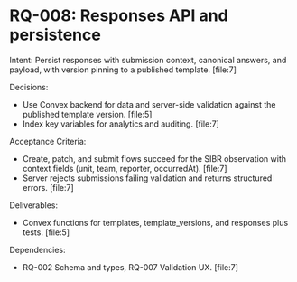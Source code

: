 # RQ-008: Responses API and persistence

Intent:
Persist responses with submission context, canonical answers, and payload, with version pinning to a published template. [file:7]

Decisions:
- Use Convex backend for data and server-side validation against the published template version. [file:5]
- Index key variables for analytics and auditing. [file:7]

Acceptance Criteria:
- Create, patch, and submit flows succeed for the SIBR observation with context fields (unit, team, reporter, occurredAt). [file:7]
- Server rejects submissions failing validation and returns structured errors. [file:7]

Deliverables:
- Convex functions for templates, template_versions, and responses plus tests. [file:5]

Dependencies:
- RQ-002 Schema and types, RQ-007 Validation UX. [file:7]
